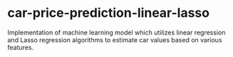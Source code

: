 # car-price-prediction-linear-lasso
Implementation of machine learning model which utilizes linear regression and Lasso regression algorithms to estimate car values based on various features.
